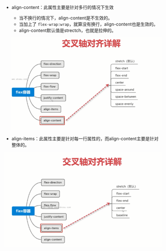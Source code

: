 - align-content：此属性主要是针对多行的情况下生效

  - 当不换行的情况下，align-content是不生效的。
  - 当加上了 `flex-wrap:wrap`，就算没有换行，align-content也是生效的。
  - align-content默认值是strectch，也就是拉伸的。

  ![](image/note/1646891885359.png)
- align-items：此属性主要是针对每一行属性的，而align-content主要是针对整体的。

![](image/note/1646891900857.png)
